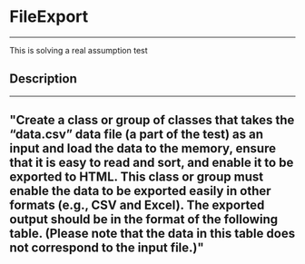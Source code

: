 # FileExport
---
This is solving a real assumption test

## Description
---
"Create a class or group of classes that takes the “data.csv” data file (a part of the test) as
an input and load the data to the memory, ensure that it is easy to read and sort, and
enable it to be exported to HTML. This class or group must enable the data to be exported
easily in other formats (e.g., CSV and Excel). The exported output should be in the
format of the following table. (Please note that the data in this table does not correspond
to the input file.)"
---
